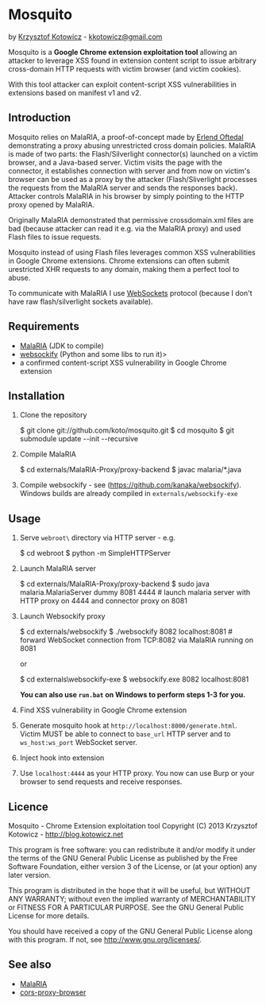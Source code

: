 Mosquito
========
by [Krzysztof Kotowicz](http://blog.kotowicz.net) - kkotowicz@gmail.com

Mosquito is a **Google Chrome extension exploitation tool** allowing an attacker to leverage XSS found in extension content script to issue arbitrary cross-domain HTTP requests with victim browser (and victim cookies).

With this tool attacker can exploit content-script XSS vulnerabilities in extensions based on manifest v1 and v2.

Introduction
-----------
Mosquito relies on MalaRIA, a proof-of-concept made by [Erlend Oftedal](http://erlend.oftedal.no) demonstrating a proxy abusing unrestricted cross domain policies.
MalaRIA is made of two parts: the Flash/Silverlight connector(s) launched on a victim browser, and a Java-based server. Victim visits the page with the connector, it establishes connection with server and from now on victim's browser can be used as a proxy by the attacker (Flash/Sliverlight processes the requests from the MalaRIA server and sends the responses back). Attacker controls MalaRIA in his browser by simply pointing to the HTTP proxy opened by MalaRIA.

Originally MalaRIA demonstrated that permissive crossdomain.xml files are bad (because attacker can read it e.g. via the MalaRIA proxy) and used Flash files to issue requests.

Mosquito instead of using Flash files leverages common XSS vulnerabilities in Google Chrome extensions. Chrome extensions can often submit urestricted XHR requests to any domain, making them a perfect tool to abuse.

To communicate with MalaRIA I use [WebSockets](http://dev.w3.org/html5/websockets/) protocol (because I don't have raw flash/silverlight sockets available).


Requirements
------------

  * [MalaRIA](https://github.com/koto/MalaRIA-Proxy) (JDK to compile)
  * [websockify](https://github.com/kanaka/websockify) (Python and some libs to run it)>
  * a confirmed content-script XSS vulnerability in Google Chrome extension

Installation
------------

  1. Clone the repository

  		$ git clone git://github.com/koto/mosquito.git
  		$ cd mosquito
  		$ git submodule update --init --recursive

  2. Compile MalaRIA

        $ cd externals/MalaRIA-Proxy/proxy-backend
        $ javac malaria/*.java

  3. Compile websockify - see (https://github.com/kanaka/websockify). Windows builds are already compiled in `externals/websockify-exe`

Usage
-----

  1. Serve `webroot\` directory via HTTP server - e.g.

		$ cd webroot
		$ python -m SimpleHTTPServer

  2. Launch MalaRIA server

	    $ cd externals/MalaRIA-Proxy/proxy-backend
	    $ sudo java malaria.MalariaServer dummy 8081 4444
          # launch malaria server with HTTP proxy on 4444 and connector proxy on 8081

  3. Launch Websockify proxy

	    $ cd externals/websockify
	    $ ./websockify 8082 localhost:8081
	      # forward WebSocket connection from TCP:8082 via MalaRIA running on 8081

	 or

	    $ cd externals\websockify-exe
	    $ websockify.exe 8082 localhost:8081

     **You can also use `run.bat` on Windows to perform steps 1-3 for you.**

  4. Find XSS vulnerability in Google Chrome extension

  5. Generate mosquito hook at `http://localhost:8000/generate.html`. Victim MUST be able
     to connect to `base_url` HTTP server and to `ws_host:ws_port` WebSocket server.

  6. Inject hook into extension

  7. Use `localhost:4444` as your HTTP proxy. You now can use Burp or your browser to send
     requests and receive responses.


Licence
-------
Mosquito - Chrome Extension exploitation tool Copyright (C) 2013 Krzysztof Kotowicz - http://blog.kotowicz.net

This program is free software: you can redistribute it and/or modify it under the terms of the GNU General Public License as published by the Free Software Foundation, either version 3 of the License, or (at your option) any later version.

This program is distributed in the hope that it will be useful, but WITHOUT ANY WARRANTY; without even the implied warranty of MERCHANTABILITY or FITNESS FOR A PARTICULAR PURPOSE. See the GNU General Public License for more details.

You should have received a copy of the GNU General Public License along with this program. If not, see http://www.gnu.org/licenses/.


See also
--------
  * [MalaRIA](http://erlend.oftedal.no/blog/?blogid=107)
  * [cors-proxy-browser](http://koto.github.io/cors-proxy-browser/)
